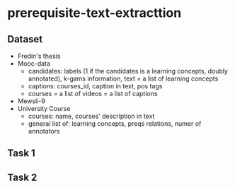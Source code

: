 # prerequisite-text-extracttion

## Dataset
- Fredin's thesis
- Mooc-data
    - candidates: labels (1 if the candidates is a learning concepts, doubly annotated), k-gams information, text = a list of learning concepts
    - captions: courses_id, caption in text, pos tags
    - courses =  a list of videos = a list of captions
- Mewsli-9
- University Course
    - courses: name, courses' description in text
    - general list of:  learning concepts, preqs relations, numer of annotators
## Task 1

## Task 2